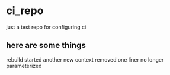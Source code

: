 # ci_repo
just a test repo for configuring ci

## here are some things
rebuild started
another new context
removed one liner
no longer parameterized
